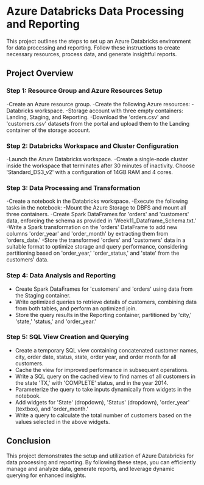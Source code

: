 # Azure Databricks Data Processing and Reporting
This project outlines the steps to set up an Azure Databricks environment for data processing and reporting. Follow these instructions to create 
necessary resources, process data, and generate insightful reports.

## Project Overview
### Step 1: Resource Group and Azure Resources Setup
-Create an Azure resource group.
-Create the following Azure resources:
  -Databricks workspace.
  -Storage account with three empty containers: Landing, Staging, and Reporting.
-Download the 'orders.csv' and 'customers.csv' datasets from the portal and upload them to the Landing container of the storage account.
### Step 2: Databricks Workspace and Cluster Configuration
-Launch the Azure Databricks workspace.
-Create a single-node cluster inside the workspace that terminates after 30 minutes of inactivity. Choose 'Standard_DS3_v2' with a configuration of 14GB RAM and 4 cores.
### Step 3: Data Processing and Transformation
-Create a notebook in the Databricks workspace.
-Execute the following tasks in the notebook:
  -Mount the Azure Storage to DBFS and mount all three containers.
  -Create Spark DataFrames for 'orders' and 'customers' data, enforcing the schema as provided in 'Week11_Dataframe_Schema.txt.'
  -Write a Spark transformation on the 'orders' DataFrame to add new columns 'order_year' and 'order_month' by extracting them from 'orders_date.'
  -Store the transformed 'orders' and 'customers' data in a suitable format to optimize storage and query performance, considering partitioning based on 'order_year,' 'order_status,' and 'state' from the customers' data.
### Step 4: Data Analysis and Reporting
- Create Spark DataFrames for 'customers' and 'orders' using data from the Staging container.
- Write optimized queries to retrieve details of customers, combining data from both tables, and perform an optimized join.
- Store the query results in the Reporting container, partitioned by 'city,' 'state,' 'status,' and 'order_year.'
### Step 5: SQL View Creation and Querying
- Create a temporary SQL view containing concatenated customer names, city, order date, status, state, order year, and order month for all customers.
- Cache the view for improved performance in subsequent operations.
- Write a SQL query on the cached view to find names of all customers in the state 'TX,' with 'COMPLETE' status, and in the year 2014.
- Parameterize the query to take inputs dynamically from widgets in the notebook.
- Add widgets for 'State' (dropdown), 'Status' (dropdown), 'order_year' (textbox), and 'order_month.'
- Write a query to calculate the total number of customers based on the values selected in the above widgets.
## Conclusion
This project demonstrates the setup and utilization of Azure Databricks for data processing and reporting. By following these steps, you can efficiently manage and analyze data, generate reports, and leverage dynamic querying for enhanced insights.

